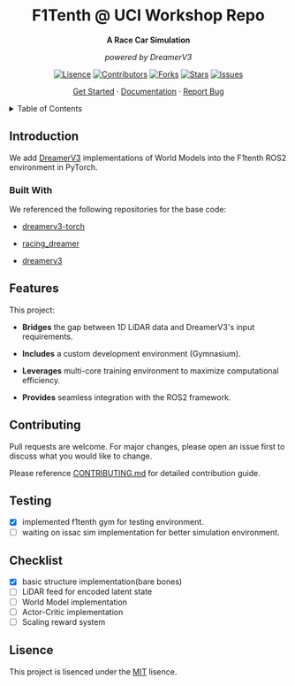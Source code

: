 <!-- Project Title and Subtitle -->

<div align="center">

# F1Tenth @ UCI Workshop Repo

**A Race Car Simulation**

*powered by DreamerV3*
</div>

<!-- Project Shields -->

<div align="center">

[![Lisence][lisence-shield]][lisence-url]
[![Contributors][contributors-shield]][issues-url]
[![Forks][forks-shield]][forks-url]
[![Stars][stars-shield]][stars-url]
[![Issues][issues-shield]][issues-url]

<a href="https://github.com/uci-f1tenth/uci_f1tenth_workshop/blob/main/CONTRIBUTING.md">Get Started</a>
&middot;
<a href="https://github.com/uci-f1tenth/UCI_race_stack/blob/main/docs/Development_Guide.pdf">Documentation</a>
&middot;
<a href="https://github.com/uci-f1tenth/uci_f1tenth_workshop/issues/new?template=issue.md">Report Bug</a>

</div>

<!-- Table of Contents -->

<details>
  <summary>Table of Contents</summary>
  <ol>
    <li>
      <a href="#introduction">Introduction</a>
      <ul>
        <li><a href="#built-with">Built With</a></li>
      </ul>
    </li>
    <li><a href="#features">Features</a></li>
    <li><a href="#contributing">Contributing</a></li>
    <li><a href="#testiing">Testing</a></li>
    <li><a href="#checklist">Checklist</a></li>
    <li><a href="#lisence">Lisence</a></li>
  </ol>
</details>

<!-- Contents -->

## Introduction

We add [DreamerV3](https://arxiv.org/abs/2301.04104) implementations of World Models into the F1tenth ROS2 environment in PyTorch.

### Built With

We referenced the following repositories for the base code:

- [dreamerv3-torch](https://github.com/NM512/dreamerv3-torch)

- [racing_dreamer](https://github.com/CPS-TUWien/racing_dreamer)

- [dreamerv3](https://github.com/danijar/dreamerv3)

## Features

This project:

- **Bridges** the gap between 1D LiDAR data and DreamerV3's input requirements.

- **Includes** a custom development environment (Gymnasium).

- **Leverages** multi-core training environment to maximize computational efficiency.

- **Provides** seamless integration with the ROS2 framework.

## Contributing

Pull requests are welcome. For major changes, please open an issue first
to discuss what you would like to change.

Please reference [CONTRIBUTING.md](CONTRIBUTING.md) for detailed contribution guide.

## Testing

- [x] implemented f1tenth gym for testing environment.
- [ ] waiting on issac sim implementation for better simulation environment.

## Checklist

- [x] basic structure implementation(bare bones)
- [ ] LiDAR feed for encoded latent state
- [ ] World Model implementation
- [ ] Actor-Critic implementation
- [ ] Scaling reward system

## Lisence

This project is lisenced under the [MIT](LISENCE) lisence. 

<!-- Link Definitions -->

[lisence-shield]: https://img.shields.io/github/license/uci-f1tenth/UCI_race_stack?style=plastic
[lisence-url]: https://github.com/uci-f1tenth/UCI_race_stack?tab=MIT-1-ov-file
[contributors-shield]: https://img.shields.io/github/contributors/uci-f1tenth/uci_f1tenth_workshop?style=plastic
[contributors-url]: https://github.com/uci-f1tenth/uci_f1tenth_workshop/graphs/contributors
[forks-shield]: https://img.shields.io/github/forks/uci-f1tenth/uci_f1tenth_workshop?style=plastic
[forks-url]: https://github.com/uci-f1tenth/uci_f1tenth_workshop/forks
[stars-shield]: https://img.shields.io/github/stars/uci-f1tenth/uci_f1tenth_workshop?style=plastic
[stars-url]: https://github.com/uci-f1tenth/uci_f1tenth_workshop/stars
[issues-shield]: https://img.shields.io/github/issues/uci-f1tenth/uci_f1tenth_workshop?style=plastic
[issues-url]: https://github.com/uci-f1tenth/uci_f1tenth_workshop/issues
